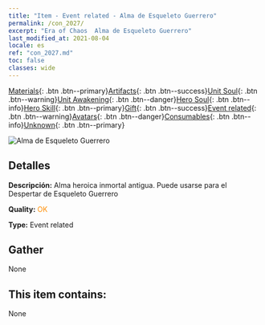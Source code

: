 ```yaml
---
title: "Item - Event related - Alma de Esqueleto Guerrero"
permalink: /con_2027/
excerpt: "Era of Chaos  Alma de Esqueleto Guerrero"
last_modified_at: 2021-08-04
locale: es
ref: "con_2027.md"
toc: false
classes: wide
---
```

 [Materials](/ItemsES/){: .btn .btn--primary}[Artifacts](/ItemsES/Artifacts/){: .btn .btn--success}[Unit Soul](/ItemsES/UnitSoul/){: .btn .btn--warning}[Unit Awakening](/ItemsES/UnitAwakening/){: .btn .btn--danger}[Hero Soul](/ItemsES/HeroSoul/){: .btn .btn--info}[Hero Skill](/ItemsES/HeroSkill/){: .btn .btn--primary}[Gift](/ItemsES/Gift/){: .btn .btn--success}[Event related](/ItemsES/Events/){: .btn .btn--warning}[Avatars](/ItemsES/Avatars/){: .btn .btn--danger}[Consumables](/ItemsES/Consumables/){: .btn .btn--info}[Unknown](/ItemsES/Unknown/){: .btn .btn--primary}

 ![Alma de Esqueleto Guerrero](/images/t/juexing_301.png)

## Detalles
 **Descripción:** Alma heroica inmortal antigua. Puede usarse para el Despertar de Esqueleto Guerrero

 **Quality:** <span style="color: #FF8C00">OK</span>

 **Type:** Event related

## Gather

  None

## This item contains:

  None

